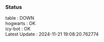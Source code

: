 ### Status


table : DOWN  
hogwarts : OK  
icy-bot : OK  
Latest Update : 2024-11-21 19:08:20.762774
